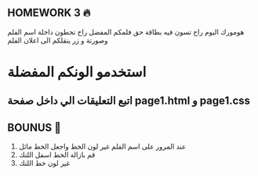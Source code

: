 ## HOMEWORK 3 🔥

هومورك اليوم راح تسون فيه بطاقة حق فلمكم المفضل راح تحطون داخلة اسم الفلم وصورتة و زر ينقلكم الى اعلان الفلم

# استخدمو الونكم المفضلة

## اتبع التعليقات الي داخل صفحة page1.html و page1.css

## BOUNUS 🧠

1. عند المرور على اسم الفلم غير لون الخط واجعل الخط مائل
2. قم بازالة الخط اسفل اللنك
3. غير لون خط اللنك
